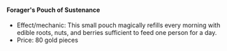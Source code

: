 #### Forager's Pouch of Sustenance

- Effect/mechanic: This small pouch magically refills every morning with edible roots, nuts, and berries sufficient to feed one person for a day.
- Price: 80 gold pieces
